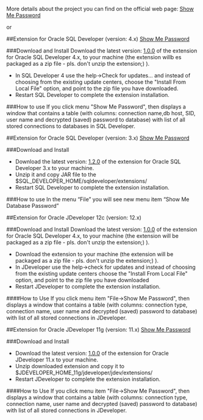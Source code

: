 More details about the project you can find on the official web page: [Show Me Password](http://show-me-password.tomecode.com/)

or 

##Extension for Oracle SQL Developer (version: 4.x)
[Show Me Password](http://show-me-password.tomecode.com)

###Download and Install
Download the latest version: [1.0.0](http://show-me-password.tomecode.com/) of the extension for Oracle SQL Developer 4.x, to your machine (the extension willb es packaged as a zip file - pls. don't unzip the extension;) ).
- In SQL Developer 4 use the help->Check for updates... and instead of choosing from the existing update centers, choose the "Install From Local File" option, and point to the zip file you have downloaded.
- Restart SQL Developer to complete the extension installation.

###How to use
If you click menu "Show Me Password", then displays a window that contains a table (with columns: connection name,db host, SID, user name and decrypted (saved) password to database) with list of all stored connections to databases in SQL Developer. 



##Extension for Oracle SQL Developer (version: 3.x)
[Show Me Password](http://show-me-password.tomecode.com)

###Download and Install
- Download the latest version: [1.2.0](http://show-me-password.tomecode.com) of the extension for Oracle SQL Developer 3.x to your machine.
- Unzip it and copy JAR file to the $SQL_DEVELOPER_HOME/sqldeveloper/extensions/
- Restart SQL Developer to complete the extension installation.

###How to use
In the menu “File” you will see new menu item “Show Me Database Password”


##Extension for Oracle JDeveloper 12c (version: 12.x)

###Download and Install
Download the latest version: [1.0.0](http://show-me-password.tomecode.com) of the extension for Oracle SQL Developer 4.x, to your machine (the extension will be packaged as a zip file - pls. don't unzip the extension;) ).
- Download the extension to your machine (the extension will be packaged as a zip file - pls. don't unzip the extension;) ).
- In JDeveloper use the help->check for updates and instead of choosing from the existing update centers choose the "Install From Local File" option, and point to the zip file you have downloaded
- Restart JDeveloper to complete the extension installation.

####How to Use
If you click menu item "File->Show Me Password", then displays a window that contains a table (with columns: connection type, connection name, user name and decrypted (saved) password to database) with list of all stored connections in JDeveloper.


##Extension for Oracle JDeveloper 11g (version: 11.x)
[Show Me Password](http://show-me-password.tomecode.com)

###Download and Install
- Download the latest version: [1.0.0](http://show-me-password.tomecode.com) of the extension for Oracle JDeveloper 11.x to your machine.
- Unzip downloaded extension and copy it to $JDEVELOPER_HOME_11g/jdeveloper/jdev/extensions/
- Restart JDeveloper to complete the extension installation.

####How to Use
If you click menu item "File->Show Me Password", then displays a window that contains a table (with columns: connection type, connection name, user name and decrypted (saved) password to database) with list of all stored connections in JDeveloper. 


